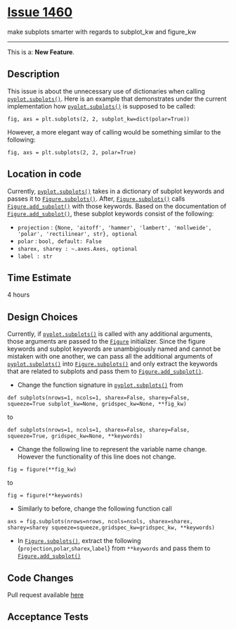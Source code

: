 # [Issue 1460](https://github.com/matplotlib/matplotlib/issues/1460)

make subplots smarter with regards to subplot_kw and figure_kw

----------------------------------------------------

This is a: **New Feature**.

## Description

This issue is about the unnecessary use of  dictionaries when calling [`pyplot.subplots()`](https://github.com/CSCD01-team04/matplotlib/blob/master/lib/matplotlib/pyplot.py#L1034). 
Here is an example that demonstrates under the current implementation how [`pyplot.subplots()`](https://github.com/CSCD01-team04/matplotlib/blob/master/lib/matplotlib/pyplot.py#L1034) is supposed to be called: 
``` 
fig, axs = plt.subplots(2, 2, subplot_kw=dict(polar=True))
```

However, a more elegant way of calling would be something similar to the following: 
``` 
fig, axs = plt.subplots(2, 2, polar=True) 
```

## Location in code
Currently, [`pyplot.subplots()`](https://github.com/CSCD01-team04/matplotlib/blob/master/lib/matplotlib/pyplot.py#L1034) takes in a dictionary of subplot keywords and passes it to [`Figure.subplots()`](https://github.com/CSCD01-team04/matplotlib/blob/master/lib/matplotlib/figure.py#L1406). After, [`Figure.subplots()`](https://github.com/CSCD01-team04/matplotlib/blob/master/lib/matplotlib/figure.py#L1406) calls [`Figure.add_subplot()`](https://github.com/CSCD01-team04/matplotlib/blob/master/lib/matplotlib/figure.py#L1244) with those keywords. Based on the documentation of [`Figure.add_subplot()`](https://github.com/CSCD01-team04/matplotlib/blob/master/lib/matplotlib/figure.py#L1244), these subplot keywords consist of the following:
* `projection` : `{None, 'aitoff', 'hammer', 'lambert', 'mollweide', 'polar', 'rectilinear', str}, optional`
* `polar` : `bool, default: False`
* `sharex, sharey : ~.axes.Axes, optional`
* `label : str`

## Time Estimate
4 hours

## Design Choices
Currently, if [`pyplot.subplots()`](https://github.com/CSCD01-team04/matplotlib/blob/master/lib/matplotlib/pyplot.py#L1034) is called with any additional arguments, those arguments are passed to the [`Figure`](https://github.com/CSCD01-team04/matplotlib/blob/master/lib/matplotlib/figure.py) initializer. Since the figure keywords and subplot keywords are unambigiously named and cannot be mistaken with one another, we can pass all the additional arguments of [`pyplot.subplots()`](https://github.com/CSCD01-team04/matplotlib/blob/master/lib/matplotlib/pyplot.py#L1034) into [`Figure.subplots()`](https://github.com/CSCD01-team04/matplotlib/blob/master/lib/matplotlib/figure.py#L1406) and only extract the keywords that are related to subplots and pass them to [`Figure.add_subplot()`](https://github.com/CSCD01-team04/matplotlib/blob/master/lib/matplotlib/figure.py#L1244).

- Change the function signature in [`pyplot.subplots()`](https://github.com/CSCD01-team04/matplotlib/blob/master/lib/matplotlib/pyplot.py#L1034) from
```
def subplots(nrows=1, ncols=1, sharex=False, sharey=False, squeeze=True subplot_kw=None, gridspec_kw=None, **fig_kw)
```
to 
```
def subplots(nrows=1, ncols=1, sharex=False, sharey=False, squeeze=True, gridspec_kw=None, **keywords)
```
- Change the following line to represent the variable name change. However the functionality of this line does not change.
```
fig = figure(**fig_kw)
```
to
```
fig = figure(**keywords)
```
- Similarly to before, change the following function call
```
axs = fig.subplots(nrows=nrows, ncols=ncols, sharex=sharex, sharey=sharey squeeze=squeeze,gridspec_kw=gridspec_kw, **keywords)
```
- In [`Figure.subplots()`](https://github.com/CSCD01-team04/matplotlib/blob/master/lib/matplotlib/figure.py#L1406), extract the following {`projection`,`polar`,`sharex`,`label`} from `**keywords` and pass them to [`Figure.add_subplot()`](https://github.com/CSCD01-team04/matplotlib/blob/master/lib/matplotlib/figure.py#L1244)



## Code Changes

Pull request available [here]()

## Acceptance Tests

